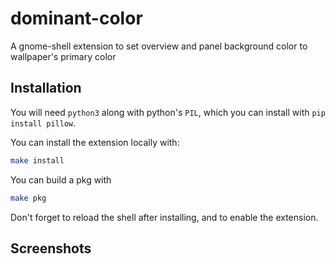 # dominant-color
A gnome-shell extension to set overview and panel background color to wallpaper's primary color

## Installation

You will need `python3` along with python's `PIL`, which you can install with `pip install pillow`.

You can install the extension locally with:

```sh
make install
```

You can build a pkg with

```sh
make pkg
```

Don't forget to reload the shell after installing, and to enable the extension.

## Screenshots
